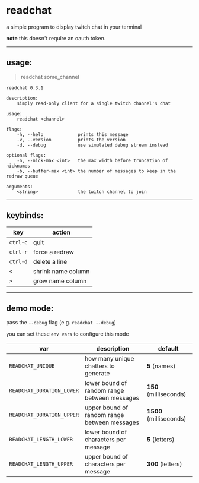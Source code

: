 # readchat

a simple program to display twitch chat in your terminal

**note** this doesn't require an oauth token.

---

## usage:

> readchat some_channel

```
readchat 0.3.1

description:
    simply read-only client for a single twitch channel's chat

usage:
    readchat <channel>

flags:
    -h, --help             prints this message
    -v, --version          prints the version
    -d, --debug            use simulated debug stream instead

optional flags:
    -n, --nick-max <int>   the max width before truncation of nicknames
    -b, --buffer-max <int> the number of messages to keep in the redraw queue

arguments:
    <string>               the twitch channel to join
```

---

## keybinds:

| key      | action             |
| -------- | ------------------ |
| `ctrl-c` | quit               |
| `ctrl-r` | force a redraw     |
| `ctrl-d` | delete a line      |
| `<`      | shrink name column |
| `>`      | grow name column   |

---

## demo mode:

pass the `--debug` flag (e.g. `readchat --debug`)

you can set these `env vars` to configure this mode

| var                       | description                                  | default                 |
| ------------------------- | -------------------------------------------- | ----------------------- |
| `READCHAT_UNIQUE`         | how many unique chatters to generate         | **5** (names)           |
| `READCHAT_DURATION_LOWER` | lower bound of random range between messages | **150** (milliseconds)  |
| `READCHAT_DURATION_UPPER` | upper bound of random range between messages | **1500** (milliseconds) |
| `READCHAT_LENGTH_LOWER`   | lower bound of characters per message        | **5** (letters)         |
| `READCHAT_LENGTH_UPPER`   | upper bound of characters per message        | **300** (letters)       |
